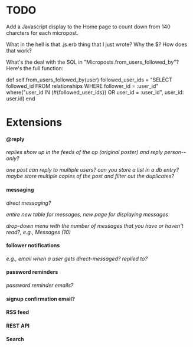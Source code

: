 # TODO

Add a Javascript display to the Home page to count down from 140 charcters for each micropost.

What in the hell is that .js.erb thing that I just wrote? Why the $? How does that work?

What's the deal with the SQL in "Microposts.from_users_followed_by"? Here's the full function:

def self.from_users_followed_by(user)
  followed_user_ids = "SELECT followed_id FROM relationships WHERE follower_id = :user_id"
  where("user_id IN (#{followed_user_ids}) OR user_id = :user_id", user_id: user.id)
end



# Extensions


#### @reply

*replies show up in the feeds of the op (original poster) and reply person-- only?*

*one post can reply to multiple users? can you store a list in a db entry? maybe store multiple copies of the post and filter out the duplicates?*


#### messaging

*direct messaging?*

*entire new table for messages, new page for displaying messages*

*drop-down menu with the number of messages that you have or haven't read?, e.g., Messages (10)*


#### follower notifications

*e.g., email when a user gets direct-messaged? replied to?*


#### password reminders

*password reminder emails?*

#### signup confirmation email?


#### RSS feed


#### REST API


#### Search

